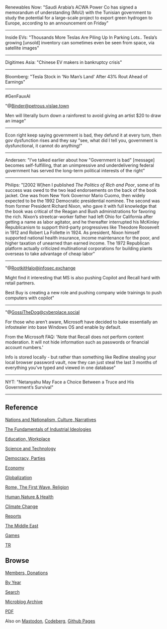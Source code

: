 
Renewables Now: "Saudi Arabia’s ACWA Power Co has signed a memorandum
of understanding (MoU) with the Tunisian government to study the
potential for a large-scale project to export green hydrogen to
Europe, according to an announcement on Friday"

---

Inside EVs: "Thousands More Teslas Are Piling Up In Parking Lots..
Tesla’s growing [unsold] inventory can sometimes even be seen from
space, via satellite images"

---

Digitimes Asia: "Chinese EV makers in bankruptcy crisis"

---

Bloomberg: "Tesla Stock in 'No Man’s Land' After 43% Rout Ahead of
Earnings"

---

\#GenFauxAI

"@Binder@petrous.vislae.town

Men will literally burn down a rainforest to avoid giving an artist
$20 to draw an image"

---

Econ right keep saying government is bad, they defund it at every
turn, then gov dysfunction rises and they say "see, what did I tell
you, government is dysfunctional, it cannot do anything!"

---

Andersen: "I’ve talked earlier about how "Government is bad" [message]
becomes self-fulfilling, that an unimpressive and underdelivering
federal government has served the long-term political interests of the
right"

---

Philips: "[2002 W]hen I published *The Politics of Rich and Poor*,
some of its success was owed to the two lead endorsements on the back
of the book jacket. One was from New York Governor Mario Cuomo, then
widely expected to be the 1992 Democratic presidential nominee. The
second was from former President Richard Nixon, who gave it with full
knowledge that the book was critical of the Reagan and Bush
administrations for favoring the rich. Nixon’s streetcar-worker father
had left Ohio for California after getting a name as labor agitator,
and he thereafter interrupted his McKinley Republicanism to support
third-party progressives like Theodore Roosevelt in 1912 and Robert La
Follette in 1924. As president, Nixon himself supported national
health insurance, income maintenance for the poor, and higher taxation
of unearned than earned income. The 1972 Republican platform actually
criticized multinational corporations for building plants overseas to
take advantage of cheap labor"

---

"@RootkitHalo@infosec.exchange

Might find it interesting that MS is also pushing Copilot and Recall
hard with retail partners.

Best Buy is creating a new role and pushing company wide trainings to
push computers with copilot"

---

"@GossiTheDog@cyberplace.social

For those who aren’t aware, Microsoft have decided to bake essentially
an infostealer into base Windows OS and enable by default.

From the Microsoft FAQ: 'Note that Recall does not perform content
moderation. It will not hide information such as passwords or
financial account numbers.'

Info is stored locally - but rather than something like Redline
stealing your local browser password vault, now they can just steal
the last 3 months of everything you’ve typed and viewed in one
database"

---

NYT: "Netanyahu May Face a Choice Between a Truce and His Government’s Survival"

---

## Reference

[Nations and Nationalism, Culture, Narratives](0119/2013/02/nations-and-nationalism.html)

[The Fundamentals of Industrial Ideologies](0119/2011/04/fundamentals-of-industrial-ideologies.html)

[Education, Workplace](0119/2017/09/education-workplace.html)

[Science and Technology](0119/2018/09/science-technology.html)

[Democracy, Parties](0119/2016/11/democracy.html)

[Economy](2021/01/economy.html)

[Globalization](0119/2018/09/globalization.html)

[Rome, The First Wave, Religion](0119/2017/12/rome.html)

[Human Nature & Health](2020/07/human-nature.html)

[Climate Change](2022/01/climate.html)

[Reports](2021/01/reports.html)

[The Middle East](0119/2019/07/middleeast.html)

[Games](2024/06/games.html)

[TR](../tr/index.html)

## Browse

[Members, Donations](2022/08/members.html)

[By Year](years.html)

[Search](search.html)

[Microblog Archive](mbl/index.html)

[PDF](https://www.dropbox.com/scl/fi/8kl0sla1booo83zeb28dn/tw-all.pdf?rlkey=p9r319p8jbzak5du3dasju05y&st=28wknfsp&raw=1)

Also on 
[Mastodon](https://fosstodon.org/@muratk5n),
[Codeberg](https://muratk5n.codeberg.page/en/),
[Github Pages](https://muratk5n.github.io/thirdwave/en/)



